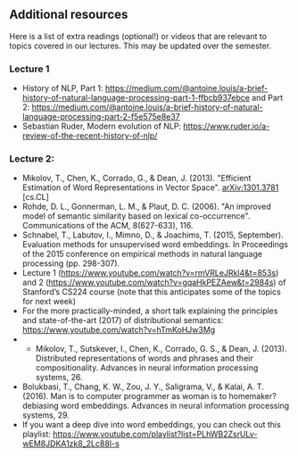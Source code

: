 ## Additional resources
Here is a list of extra readings (optional!) or videos that are relevant to topics covered in our lectures. 
This may be updated over the semester.

### Lecture 1
* History of NLP, Part 1: https://medium.com/@antoine.louis/a-brief-history-of-natural-language-processing-part-1-ffbcb937ebce and Part 2: https://medium.com/@antoine.louis/a-brief-history-of-natural-language-processing-part-2-f5e575e8e37
* Sebastian Ruder, Modern evolution of NLP: https://www.ruder.io/a-review-of-the-recent-history-of-nlp/


### Lecture 2:

* Mikolov, T., Chen, K., Corrado, G., & Dean, J. (2013). "Efficient Estimation of Word Representations in Vector Space". [arXiv:1301.3781](https://arxiv.org/abs/1301.3781) [cs.CL]
* Rohde, D. L., Gonnerman, L. M., & Plaut, D. C. (2006). "An improved model of semantic similarity based on lexical co-occurrence". Communications of the ACM, 8(627-633), 116.
* Schnabel, T., Labutov, I., Mimno, D., & Joachims, T. (2015, September). Evaluation methods for unsupervised word embeddings. In Proceedings of the 2015 conference on empirical methods in natural language processing (pp. 298-307).
* Lecture 1 (https://www.youtube.com/watch?v=rmVRLeJRkl4&t=853s) and 2 (https://www.youtube.com/watch?v=gqaHkPEZAew&t=2984s) of Stanford’s CS224 course (note that this anticipates some of the topics for next week)
* For the more practically-minded, a short talk explaining the principles and state-of-the-art (2017) of distributional semantics: https://www.youtube.com/watch?v=hTmKoHJw3Mg 
* * Mikolov, T., Sutskever, I., Chen, K., Corrado, G. S., & Dean, J. (2013). Distributed representations of words and phrases and their compositionality. Advances in neural information processing systems, 26.
* Bolukbasi, T., Chang, K. W., Zou, J. Y., Saligrama, V., & Kalai, A. T. (2016). Man is to computer programmer as woman is to homemaker? debiasing word embeddings. Advances in neural information processing systems, 29.
* If you want a deep dive into word embeddings, you can check out this playlist: https://www.youtube.com/playlist?list=PLhWB2ZsrULv-wEM8JDKA1zk8_2Lc88I-s